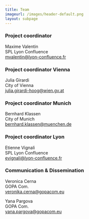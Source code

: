```yaml
---
title: Team
imageurl: /images/header-default.png
layout: subpage
---
```

### Project coordinator

Maxime Valentin  
SPL Lyon Confluence  
mvalentin@lyon-confluence.fr

### Project coordinator Vienna

Julia Girardi  
City of Vienna  
julia.girardi-hoog@wien.gv.at

### Project coordinator Munich

Bernhard Klassen  
City of Munich  
bernhard.klassen@muenchen.de

### Project coordinator Lyon

Etienne Vignali  
SPL Lyon Confluence  
evignali@lyon-confluence.fr

### Communication & Dissemination

Veronica Cerna  
GOPA Com.  
veronika.cerna@gopacom.eu

Yana Pargova  
GOPA Com.  
yana.pargova@gopacom.eu
